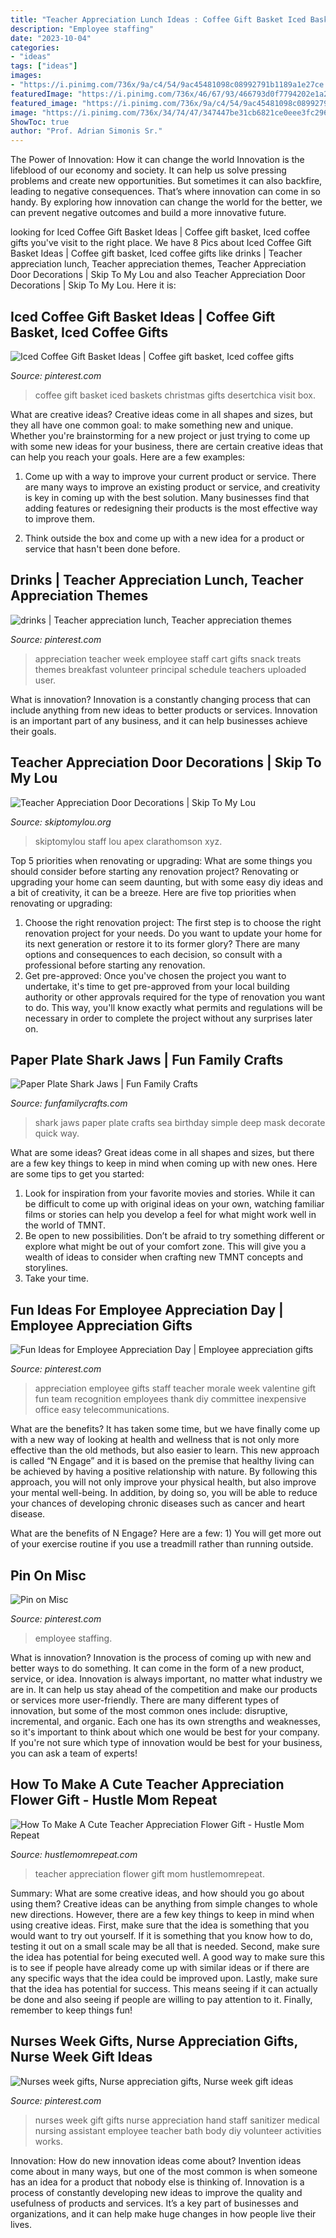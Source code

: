 ```yaml
---
title: "Teacher Appreciation Lunch Ideas : Coffee Gift Basket Iced Baskets Christmas Gifts Desertchica Visit Box"
description: "Employee staffing"
date: "2023-10-04"
categories:
- "ideas"
tags: ["ideas"]
images:
- "https://i.pinimg.com/736x/9a/c4/54/9ac45481098c08992791b1189a1e27ce.jpg"
featuredImage: "https://i.pinimg.com/736x/46/67/93/466793d0f7794202e1a2cfdce88b331d.jpg"
featured_image: "https://i.pinimg.com/736x/9a/c4/54/9ac45481098c08992791b1189a1e27ce.jpg"
image: "https://i.pinimg.com/736x/34/74/47/347447be31cb6821ce0eee3fc29622a0.jpg"
ShowToc: true
author: "Prof. Adrian Simonis Sr."
---
```



The Power of Innovation: How it can change the world
Innovation is the lifeblood of our economy and society. It can help us solve pressing problems and create new opportunities. But sometimes it can also backfire, leading to negative consequences. That’s where innovation can come in so handy. By exploring how innovation can change the world for the better, we can prevent negative outcomes and build a more innovative future.

	

		
looking for Iced Coffee Gift Basket Ideas | Coffee gift basket, Iced coffee gifts you've visit to the right place. We have 8 Pics about Iced Coffee Gift Basket Ideas | Coffee gift basket, Iced coffee gifts like drinks | Teacher appreciation lunch, Teacher appreciation themes, Teacher Appreciation Door Decorations | Skip To My Lou and also Teacher Appreciation Door Decorations | Skip To My Lou. Here it is:
		
    
## Iced Coffee Gift Basket Ideas | Coffee Gift Basket, Iced Coffee Gifts

<img loading=lazy src="https://i.pinimg.com/736x/8e/5c/94/8e5c94fea6fb4bdab8e456e17bf11e93--coffee-gift-baskets-coffee-gifts.jpg" onerror="this.onerror=null;this.src='https://tse2.mm.bing.net/th?id=OIP.23KRykJuzlcOnfn-FyxXIwHaLI&amp;pid=15.1';" alt="Iced Coffee Gift Basket Ideas | Coffee gift basket, Iced coffee gifts">

_Source: pinterest.com_

>coffee gift basket iced baskets christmas gifts desertchica visit box. 

	

What are creative ideas?
Creative ideas come in all shapes and sizes, but they all have one common goal: to make something new and unique. Whether you're brainstorming for a new project or just trying to come up with some new ideas for your business, there are certain creative ideas that can help you reach your goals. Here are a few examples: 
1. Come up with a way to improve your current product or service. There are many ways to improve an existing product or service, and creativity is key in coming up with the best solution. Many businesses find that adding features or redesigning their products is the most effective way to improve them. 

2. Think outside the box and come up with a new idea for a product or service that hasn't been done before.

    
## Drinks | Teacher Appreciation Lunch, Teacher Appreciation Themes

<img loading=lazy src="https://i.pinimg.com/736x/34/74/47/347447be31cb6821ce0eee3fc29622a0.jpg" onerror="this.onerror=null;this.src='https://tse2.mm.bing.net/th?id=OIP.yjvo6oklyYvfupkiVGVe2gHaJ3&amp;pid=15.1';" alt="drinks | Teacher appreciation lunch, Teacher appreciation themes">

_Source: pinterest.com_

>appreciation teacher week employee staff cart gifts snack treats themes breakfast volunteer principal schedule teachers uploaded user. 

	

What is innovation?
Innovation is a constantly changing process that can include anything from new ideas to better products or services. Innovation is an important part of any business, and it can help businesses achieve their goals.

    
## Teacher Appreciation Door Decorations | Skip To My Lou

<img loading=lazy src="https://www.skiptomylou.org/wp-content/uploads/2009/04/teacherappreciationdoor6-1.jpg" onerror="this.onerror=null;this.src='https://tse2.mm.bing.net/th?id=OIP.mWQPh92M7gF80-2OKlVBUwAAAA&amp;pid=15.1';" alt="Teacher Appreciation Door Decorations | Skip To My Lou">

_Source: skiptomylou.org_

>skiptomylou staff lou apex clarathomson xyz. 

	

Top 5 priorities when renovating or upgrading: What are some things you should consider before starting any renovation project?
Renovating or upgrading your home can seem daunting, but with some easy diy ideas and a bit of creativity, it can be a breeze. Here are five top priorities when renovating or upgrading: 
1. Choose the right renovation project: The first step is to choose the right renovation project for your needs. Do you want to update your home for its next generation or restore it to its former glory? There are many options and consequences to each decision, so consult with a professional before starting any renovation. 
2. Get pre-approved: Once you've chosen the project you want to undertake, it's time to get pre-approved from your local building authority or other approvals required for the type of renovation you want to do. This way, you'll know exactly what permits and regulations will be necessary in order to complete the project without any surprises later on.

    
## Paper Plate Shark Jaws | Fun Family Crafts

<img loading=lazy src="https://funfamilycrafts.com/wp-content/uploads/2012/05/shark-jaws.jpg" onerror="this.onerror=null;this.src='https://tse3.mm.bing.net/th?id=OIP.DNvvainOZUsT0xnGULg-jAAAAA&amp;pid=15.1';" alt="Paper Plate Shark Jaws | Fun Family Crafts">

_Source: funfamilycrafts.com_

>shark jaws paper plate crafts sea birthday simple deep mask decorate quick way. 

	

What are some ideas?
Great ideas come in all shapes and sizes, but there are a few key things to keep in mind when coming up with new ones. Here are some tips to get you started: 
1. Look for inspiration from your favorite movies and stories. While it can be difficult to come up with original ideas on your own, watching familiar films or stories can help you develop a feel for what might work well in the world of TMNT. 
2. Be open to new possibilities. Don’t be afraid to try something different or explore what might be out of your comfort zone. This will give you a wealth of ideas to consider when crafting new TMNT concepts and storylines. 
3. Take your time.

    
## Fun Ideas For Employee Appreciation Day | Employee Appreciation Gifts

<img loading=lazy src="https://i.pinimg.com/736x/7b/63/ea/7b63ea30718620bd09a58d3f8113b3d3.jpg" onerror="this.onerror=null;this.src='https://tse1.mm.bing.net/th?id=OIP.QJbNuHZeEKyKrkoX_qo7igHaJ4&amp;pid=15.1';" alt="Fun Ideas for Employee Appreciation Day | Employee appreciation gifts">

_Source: pinterest.com_

>appreciation employee gifts staff teacher morale week valentine gift fun team recognition employees thank diy committee inexpensive office easy telecommunications. 

	

What are the benefits?
It has taken some time, but we have finally come up with a new way of looking at health and wellness that is not only more effective than the old methods, but also easier to learn. This new approach is called “N Engage” and it is based on the premise that healthy living can be achieved by having a positive relationship with nature.
By following this approach, you will not only improve your physical health, but also improve your mental well-being. In addition, by doing so, you will be able to reduce your chances of developing chronic diseases such as cancer and heart disease.

What are the benefits of N Engage? Here are a few: 
        1) You will get more out of your exercise routine if you use a treadmill rather than running outside.

    
## Pin On Misc

<img loading=lazy src="https://i.pinimg.com/736x/46/67/93/466793d0f7794202e1a2cfdce88b331d.jpg" onerror="this.onerror=null;this.src='https://tse4.mm.bing.net/th?id=OIP.E96f0-YP3ipMxdxP1lAOjQHaNK&amp;pid=15.1';" alt="Pin on Misc">

_Source: pinterest.com_

>employee staffing. 

	

What is innovation?
Innovation is the process of coming up with new and better ways to do something. It can come in the form of a new product, service, or idea. Innovation is always important, no matter what industry we are in. It can help us stay ahead of the competition and make our products or services more user-friendly.
There are many different types of innovation, but some of the most common ones include: disruptive, incremental, and organic. Each one has its own strengths and weaknesses, so it's important to think about which one would be best for your company. If you're not sure which type of innovation would be best for your business, you can ask a team of experts!

    
## How To Make A Cute Teacher Appreciation Flower Gift - Hustle Mom Repeat

<img loading=lazy src="https://hustlemomrepeat.com/wp-content/uploads/2017/04/teach.jpg" onerror="this.onerror=null;this.src='https://tse3.mm.bing.net/th?id=OIP._jcc-3WagCGMyd66MvjiAQHaLH&amp;pid=15.1';" alt="How To Make A Cute Teacher Appreciation Flower Gift - Hustle Mom Repeat">

_Source: hustlemomrepeat.com_

>teacher appreciation flower gift mom hustlemomrepeat. 

	

Summary: What are some creative ideas, and how should you go about using them?
Creative ideas can be anything from simple changes to whole new directions. However, there are a few key things to keep in mind when using creative ideas. First, make sure that the idea is something that you would want to try out yourself. If it is something that you know how to do, testing it out on a small scale may be all that is needed. Second, make sure the idea has potential for being executed well. A good way to make sure this is to see if people have already come up with similar ideas or if there are any specific ways that the idea could be improved upon. Lastly, make sure that the idea has potential for success. This means seeing if it can actually be done and also seeing if people are willing to pay attention to it. Finally, remember to keep things fun!

    
## Nurses Week Gifts, Nurse Appreciation Gifts, Nurse Week Gift Ideas

<img loading=lazy src="https://i.pinimg.com/736x/9a/c4/54/9ac45481098c08992791b1189a1e27ce.jpg" onerror="this.onerror=null;this.src='https://tse2.mm.bing.net/th?id=OIP.d-2qmzBVr9eiS3MOt55nSAHaJ3&amp;pid=15.1';" alt="Nurses week gifts, Nurse appreciation gifts, Nurse week gift ideas">

_Source: pinterest.com_

>nurses week gift gifts nurse appreciation hand staff sanitizer medical nursing assistant employee teacher bath body diy volunteer activities works. 

	

Innovation: How do new innovation ideas come about?
Invention ideas come about in many ways, but one of the most common is when someone has an idea for a product that nobody else is thinking of. Innovation is a process of constantly developing new ideas to improve the quality and usefulness of products and services. It’s a key part of businesses and organizations, and it can help make huge changes in how people live their lives.

